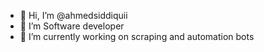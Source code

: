 - 👋 Hi, I’m @ahmedsiddiquii
- 👀 I’m Software developer
- 🌱 I’m currently working on scraping and automation bots

<!---
ahmedsiddiquii/ahmedsiddiquii is a ✨ special ✨ repository because its `README.md` (this file) appears on your GitHub profile.
You can click the Preview link to take a look at your changes.
--->
